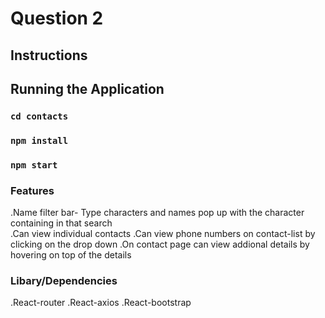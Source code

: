 # Question 2 
## Instructions 
## Running the Application
### `cd contacts`
### `npm install`
### `npm start`
### Features
.Name filter bar- Type characters and names pop up with the character containing in that search  
.Can view individual contacts
.Can view phone numbers on contact-list by clicking on the drop down
.On contact page can view addional details by hovering on top of the details

### Libary/Dependencies 
.React-router 
.React-axios
.React-bootstrap

